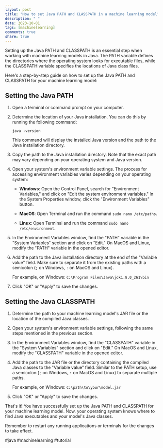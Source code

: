```yaml
---
layout: post
title: "How to set Java PATH and CLASSPATH in a machine learning model"
description: " "
date: 2023-10-01
tags: [machinelearning]
comments: true
share: true
---
```


Setting up the Java PATH and CLASSPATH is an essential step when working with machine learning models in Java. The PATH variable defines the directories where the operating system looks for executable files, while the CLASSPATH variable specifies the locations of Java class files.

Here's a step-by-step guide on how to set up the Java PATH and CLASSPATH for your machine learning model:

## Setting the Java PATH

1. Open a terminal or command prompt on your computer.

2. Determine the location of your Java installation. You can do this by running the following command:

   ```shell
   java -version
   ```

   This command will display the installed Java version and the path to the Java installation directory.

3. Copy the path to the Java installation directory. Note that the exact path may vary depending on your operating system and Java version.

4. Open your system's environment variable settings. The process for accessing environment variables varies depending on your operating system:

   - **Windows**: Open the Control Panel, search for "Environment Variables," and click on "Edit the system environment variables." In the System Properties window, click the "Environment Variables" button.
 
   - **MacOS**: Open Terminal and run the command `sudo nano /etc/paths`.
    
   - **Linux**: Open Terminal and run the command `sudo nano /etc/environment`.

5. In the Environment Variables window, find the "PATH" variable in the "System Variables" section and click on "Edit." On MacOS and Linux, modify the "PATH" variable in the opened editor.

6. Add the path to the Java installation directory at the end of the "Variable value" field. Make sure to separate it from the existing paths with a semicolon (`;` on Windows, `:` on MacOS and Linux).

   For example, on Windows: `C:\Program Files\Java\jdk1.8.0_261\bin`

7. Click "OK" or "Apply" to save the changes.

## Setting the Java CLASSPATH

1. Determine the path to your machine learning model's JAR file or the location of the compiled Java classes.

2. Open your system's environment variable settings, following the same steps mentioned in the previous section.

3. In the Environment Variables window, find the "CLASSPATH" variable in the "System Variables" section and click on "Edit." On MacOS and Linux, modify the "CLASSPATH" variable in the opened editor.

4. Add the path to the JAR file or the directory containing the compiled Java classes to the "Variable value" field. Similar to the PATH setup, use a semicolon (`;` on Windows, `:` on MacOS and Linux) to separate multiple paths.

   For example, on Windows: `C:\path\to\your\model.jar`

5. Click "OK" or "Apply" to save the changes.

That's it! You have successfully set up the Java PATH and CLASSPATH for your machine learning model. Now, your operating system knows where to find Java executables and your model's Java classes.

Remember to restart any running applications or terminals for the changes to take effect.

#java #machinelearning #tutorial